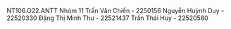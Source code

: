 NT106.O22.ANTT Nhóm 11
Trần Văn Chiến - 2250156
Nguyễn Huỳnh Duy - 22520330
Đặng Thị Minh Thư - 22521437
Trần Thái Huy - 22520580
